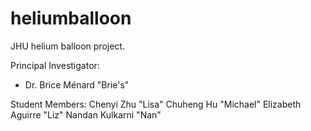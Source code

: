# heliumballoon
JHU helium balloon project.

Principal Investigator:

  - Dr. Brice Ménard "Brie's"
  
Student Members: 
  Chenyi Zhu "Lisa"
  Chuheng Hu "Michael"
  Elizabeth Aguirre "Liz"
  Nandan Kulkarni "Nan"
